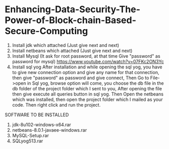 # Enhancing-Data-Security-The-Power-of-Block-chain-Based-Secure-Computing
1. Install jdk which attached (Just give next and next)
2. Install netbeans which attached (Just give next and next)
3. Install Mysql (It ask for root password, at that time Give "password" as password for mysql)
https://www.youtube.com/watch?v=07FKc2ON3Yc
4. Install sql yog
After installation and while opening the sql yog, you have to give new connection option and give any name for that connection, then give "password" as password and give connect, Then Go to File->open in Sql yog, browse option will come, you choose the db file in the db folder of the project folder which I sent to you, After opening the file then give execute all queries button in sql yog.
Then Open the netbeans which was installed, then open the project folder which I mailed as your code. Then right click and run the project.

SOFTWARE TO BE INSTALLED
1. jdk-8u102-windows-x64.rar
2. netbeans-8.0.1-javaee-windows.rar
3. MySQL-Setup.rar
4. SQLyog513.rar
